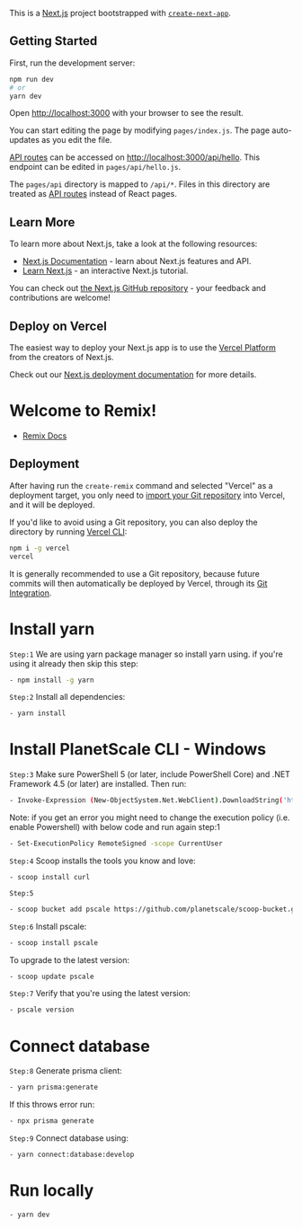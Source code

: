 This is a [Next.js](https://nextjs.org/) project bootstrapped with [`create-next-app`](https://github.com/vercel/next.js/tree/canary/packages/create-next-app).

## Getting Started

First, run the development server:

```bash
npm run dev
# or
yarn dev
```

Open [http://localhost:3000](http://localhost:3000) with your browser to see the result.

You can start editing the page by modifying `pages/index.js`. The page auto-updates as you edit the file.

[API routes](https://nextjs.org/docs/api-routes/introduction) can be accessed on [http://localhost:3000/api/hello](http://localhost:3000/api/hello). This endpoint can be edited in `pages/api/hello.js`.

The `pages/api` directory is mapped to `/api/*`. Files in this directory are treated as [API routes](https://nextjs.org/docs/api-routes/introduction) instead of React pages.

## Learn More

To learn more about Next.js, take a look at the following resources:

- [Next.js Documentation](https://nextjs.org/docs) - learn about Next.js features and API.
- [Learn Next.js](https://nextjs.org/learn) - an interactive Next.js tutorial.

You can check out [the Next.js GitHub repository](https://github.com/vercel/next.js/) - your feedback and contributions are welcome!

## Deploy on Vercel

The easiest way to deploy your Next.js app is to use the [Vercel Platform](https://vercel.com/new?utm_medium=default-template&filter=next.js&utm_source=create-next-app&utm_campaign=create-next-app-readme) from the creators of Next.js.

Check out our [Next.js deployment documentation](https://nextjs.org/docs/deployment) for more details.

# Welcome to Remix!

- [Remix Docs](https://remix.run/docs)

## Deployment

After having run the `create-remix` command and selected "Vercel" as a
deployment target, you only need to
[import your Git repository](https://vercel.com/new) into Vercel, and it will be
deployed.

If you'd like to avoid using a Git repository, you can also deploy the directory
by running [Vercel CLI](https://vercel.com/cli):

```sh
npm i -g vercel
vercel
```

It is generally recommended to use a Git repository, because future commits will
then automatically be deployed by Vercel, through its
[Git Integration](https://vercel.com/docs/concepts/git).

# Install yarn

`Step:1` We are using yarn package manager so install yarn using. if you're using
it already then skip this step:

```sh
- npm install -g yarn
```

`Step:2` Install all dependencies:
 
 ```sh
- yarn install
```

# Install PlanetScale CLI - Windows

`Step:3` Make sure PowerShell 5 (or later, include PowerShell Core) and .NET
Framework 4.5 (or later) are installed. Then run:

```sh
- Invoke-Expression (New-ObjectSystem.Net.WebClient).DownloadString('https://get.scoop.sh')
```
Note: if you get an error you might need to change the execution policy (i.e.
enable Powershell) with below code and run again step:1

```sh
- Set-ExecutionPolicy RemoteSigned -scope CurrentUser
```

`Step:4` Scoop installs the tools you know and love:

```sh
- scoop install curl
```

`Step:5`

```sh
- scoop bucket add pscale https://github.com/planetscale/scoop-bucket.git
```

`Step:6` Install pscale:

```sh
- scoop install pscale
```

To upgrade to the latest version:

```sh
- scoop update pscale
```

`Step:7` Verify that you're using the latest version:

```sh
- pscale version
```

# Connect database

`Step:8` Generate prisma client:

```sh
- yarn prisma:generate
```

If this throws error run:

```sh
- npx prisma generate
```

`Step:9` Connect database using:

```sh
- yarn connect:database:develop
```

# Run locally

```sh
- yarn dev
```